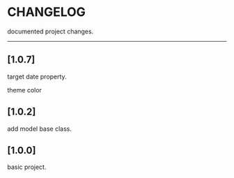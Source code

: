 # CHANGELOG

documented project changes.

---

## [1.0.7]

target date property.

theme color

## [1.0.2]

add model base class.

## [1.0.0]

basic project.
